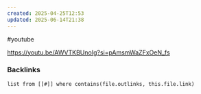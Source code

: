 ```yaml
---
created: 2025-04-25T12:53
updated: 2025-06-14T21:38
---
```

#youtube 

https://youtu.be/AWVTKBUnoIg?si=pAmsmWaZFxOeN_fs


### Backlinks
```dataview 
list from [[#]] where contains(file.outlinks, this.file.link)
```

